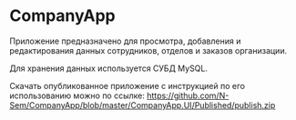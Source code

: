 # CompanyApp

Приложение предназначено для просмотра, добавления и редактирования данных сотрудников, отделов и заказов организации.

Для хранения данных используется СУБД MySQL.

Скачать опубликованное приложение с инструкцией по его использованию можно по ссылке: https://github.com/N-Sem/CompanyApp/blob/master/CompanyApp.UI/Published/publish.zip
